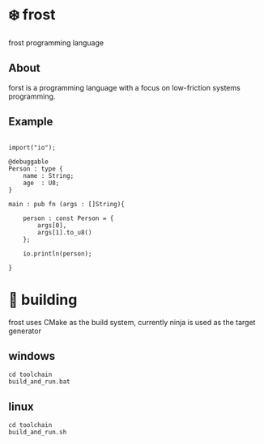 # ❄️ frost
frost programming language


## About

forst is a programming language with a focus on low-friction systems programming.

## Example
```

import("io");

@debuggable
Person : type {
    name : String;
    age  : U8;
}

main : pub fn (args : []String){

    person : const Person = {
        args[0],
        args[1].to_u8()
    };

    io.println(person);

}

```
# 🔨 building
frost uses CMake as the build system, currently ninja is used as the target generator

##  windows
```
cd toolchain
build_and_run.bat
```
## linux
```
cd toolchain
build_and_run.sh
```